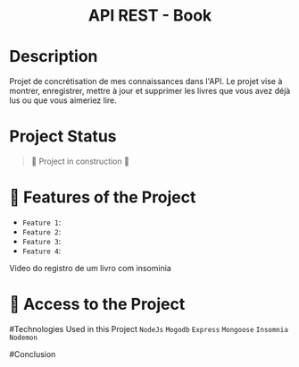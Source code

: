 <h1 align="center">  API REST - Book </h1>



# Description
Projet de concrétisation de mes connaissances dans l'API. Le projet vise à montrer, enregistrer, mettre à jour et supprimer les livres que vous avez déjà lus ou que vous aimeriez lire.
# Project Status
> :construction: Project in construction :construction:


# :hammer: Features of the Project

- `Feature 1`: 
- `Feature 2`: 
- `Feature 3`: 
- `Feature 4`: 

Video do registro de um livro com insominia

# 📁 Access to the Project



#Technologies Used in this Project
``NodeJs``
 ``Mogodb``
 ``Express``
 ``Mongoose``
 ``Insomnia``
 ``Nodemon``

#Conclusion

